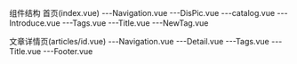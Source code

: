 组件结构
首页(index.vue)
  ---Navigation.vue
     ---DisPic.vue 
  ---catalog.vue
     ---Introduce.vue
        ---Tags.vue
        ---Title.vue
  ---NewTag.vue
  
文章详情页(articles/id.vue)
  ---Navigation.vue
  ---Detail.vue
     ---Tags.vue
     ---Title.vue
     ---Footer.vue
